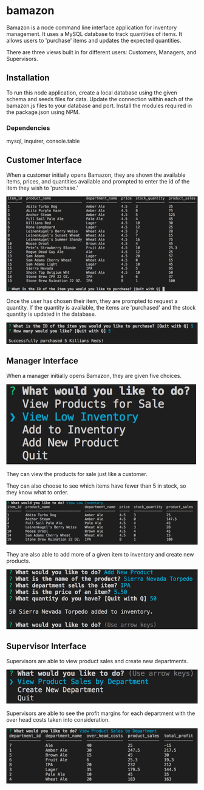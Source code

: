 # bamazon
Bamazon is a node command line interface application for inventory management.  It uses a MySQL database to track quantities of items.  It allows users to 'purchase' items and updates the expected quantities.

There are three views built in for different users: Customers, Managers, and Supervisors.

## Installation
To run this node application, create a local database using the given schema and seeds files for data.  Update the connection within each of the bamazon.js files to your database and port.  Install the modules required in the package.json using NPM.

### Dependencies
mysql, inquirer, console.table

## Customer Interface
When a customer initially opens Bamazon, they are shown the available items, prices, and quantities available and prompted to enter the id of the item they wish to 'purchase.'

![Initial Options Screenshot](/readmeimg/initialscreen.jpeg)

Once the user has chosen their item, they are prompted to request a quantity.  If the quantity is available, the items are 'purchased' and the stock quantity is updated in the database.

![Purchase Screenshot](/readmeimg/successfulpurchase.jpeg)

## Manager Interface
When a manager initially opens Bamazon, they are given five choices.

![Initial Manager Options Screenshot](/readmeimg/managerinitial.jpeg)

They can view the products for sale just like a customer.

They can also choose to see which items have fewer than 5 in stock, so they know what to order.

![Manager Low Inventory Screenshot](/readmeimg/managerlow.jpeg)

They are also able to add more of a given item to inventory and create new products.

![Manager Add Products Screenshot](/readmeimg/manageradd.jpeg)

## Supervisor Interface

Supervisors are able to view product sales and create new departments.

![Supervisor Initial Menu Screenshot](/readmeimg/supervisorinitial.jpeg)

Supervisors are able to see the profit margins for each department with the over head costs taken into consideration.

![Supervisor Product Sales Screenshot](/readmeimg/supervisorprofit.jpeg)